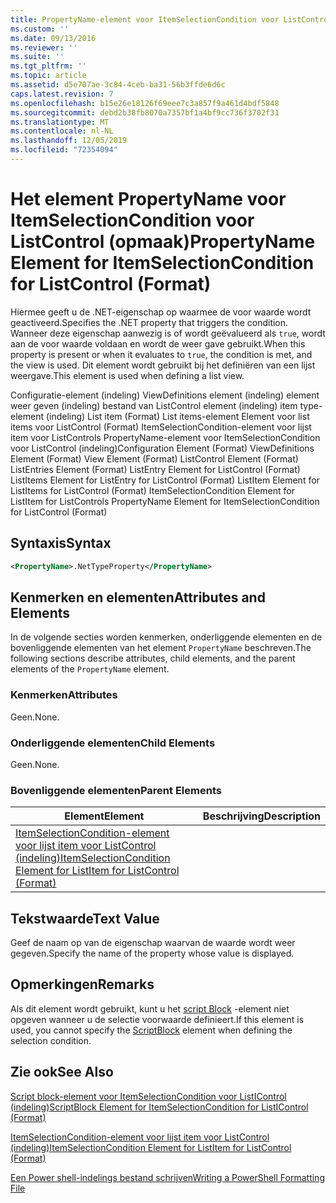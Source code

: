 ```yaml
---
title: PropertyName-element voor ItemSelectionCondition voor ListControl (indeling) | Microsoft Docs
ms.custom: ''
ms.date: 09/13/2016
ms.reviewer: ''
ms.suite: ''
ms.tgt_pltfrm: ''
ms.topic: article
ms.assetid: d5e707ae-3c84-4ceb-ba31-56b3ffde6d6c
caps.latest.revision: 7
ms.openlocfilehash: b15e26e18126f69eee7c3a857f9a461d4bdf5848
ms.sourcegitcommit: debd2b38fb8070a7357bf1a4bf9cc736f3702f31
ms.translationtype: MT
ms.contentlocale: nl-NL
ms.lasthandoff: 12/05/2019
ms.locfileid: "72354094"
---
```

# <a name="propertyname-element-for-itemselectioncondition-for-listcontrol-format"></a><span data-ttu-id="70538-102">Het element PropertyName voor ItemSelectionCondition voor ListControl (opmaak)</span><span class="sxs-lookup"><span data-stu-id="70538-102">PropertyName Element for ItemSelectionCondition for ListControl (Format)</span></span>

<span data-ttu-id="70538-103">Hiermee geeft u de .NET-eigenschap op waarmee de voor waarde wordt geactiveerd.</span><span class="sxs-lookup"><span data-stu-id="70538-103">Specifies the .NET property that triggers the condition.</span></span> <span data-ttu-id="70538-104">Wanneer deze eigenschap aanwezig is of wordt geëvalueerd als `true`, wordt aan de voor waarde voldaan en wordt de weer gave gebruikt.</span><span class="sxs-lookup"><span data-stu-id="70538-104">When this property is present or when it evaluates to `true`, the condition is met, and the view is used.</span></span> <span data-ttu-id="70538-105">Dit element wordt gebruikt bij het definiëren van een lijst weergave.</span><span class="sxs-lookup"><span data-stu-id="70538-105">This element is used when defining a list view.</span></span>

<span data-ttu-id="70538-106">Configuratie-element (indeling) ViewDefinitions element (indeling) element weer geven (indeling) bestand van ListControl element (indeling) item type-element (indeling) List item (Format) List items-element Element voor list items voor ListControl (Format) ItemSelectionCondition-element voor lijst item voor ListControls PropertyName-element voor ItemSelectionCondition voor ListControl (indeling)</span><span class="sxs-lookup"><span data-stu-id="70538-106">Configuration Element (Format) ViewDefinitions Element (Format) View Element (Format) ListControl Element (Format) ListEntries Element (Format) ListEntry Element for ListControl (Format) ListItems Element for ListEntry for ListControl (Format) ListItem Element for ListItems for ListControl (Format) ItemSelectionCondition Element for ListItem for ListControls PropertyName Element for ItemSelectionCondition for ListControl (Format)</span></span>

## <a name="syntax"></a><span data-ttu-id="70538-107">Syntaxis</span><span class="sxs-lookup"><span data-stu-id="70538-107">Syntax</span></span>

```xml
<PropertyName>.NetTypeProperty</PropertyName>
```

## <a name="attributes-and-elements"></a><span data-ttu-id="70538-108">Kenmerken en elementen</span><span class="sxs-lookup"><span data-stu-id="70538-108">Attributes and Elements</span></span>

<span data-ttu-id="70538-109">In de volgende secties worden kenmerken, onderliggende elementen en de bovenliggende elementen van het element `PropertyName` beschreven.</span><span class="sxs-lookup"><span data-stu-id="70538-109">The following sections describe attributes, child elements, and the parent elements of the `PropertyName` element.</span></span>

### <a name="attributes"></a><span data-ttu-id="70538-110">Kenmerken</span><span class="sxs-lookup"><span data-stu-id="70538-110">Attributes</span></span>

<span data-ttu-id="70538-111">Geen.</span><span class="sxs-lookup"><span data-stu-id="70538-111">None.</span></span>

### <a name="child-elements"></a><span data-ttu-id="70538-112">Onderliggende elementen</span><span class="sxs-lookup"><span data-stu-id="70538-112">Child Elements</span></span>

<span data-ttu-id="70538-113">Geen.</span><span class="sxs-lookup"><span data-stu-id="70538-113">None.</span></span>

### <a name="parent-elements"></a><span data-ttu-id="70538-114">Bovenliggende elementen</span><span class="sxs-lookup"><span data-stu-id="70538-114">Parent Elements</span></span>

|<span data-ttu-id="70538-115">Element</span><span class="sxs-lookup"><span data-stu-id="70538-115">Element</span></span>|<span data-ttu-id="70538-116">Beschrijving</span><span class="sxs-lookup"><span data-stu-id="70538-116">Description</span></span>|
|-------------|-----------------|
|[<span data-ttu-id="70538-117">ItemSelectionCondition-element voor lijst item voor ListControl (indeling)</span><span class="sxs-lookup"><span data-stu-id="70538-117">ItemSelectionCondition Element for ListItem for ListControl (Format)</span></span>](./itemselectioncondition-element-for-listitem-for-listcontrol-format.md)||

## <a name="text-value"></a><span data-ttu-id="70538-118">Tekstwaarde</span><span class="sxs-lookup"><span data-stu-id="70538-118">Text Value</span></span>

<span data-ttu-id="70538-119">Geef de naam op van de eigenschap waarvan de waarde wordt weer gegeven.</span><span class="sxs-lookup"><span data-stu-id="70538-119">Specify the name of the property whose value is displayed.</span></span>

## <a name="remarks"></a><span data-ttu-id="70538-120">Opmerkingen</span><span class="sxs-lookup"><span data-stu-id="70538-120">Remarks</span></span>

<span data-ttu-id="70538-121">Als dit element wordt gebruikt, kunt u het [script Block](./scriptblock-element-for-itemselectioncondition-for-listcontrol-format.md) -element niet opgeven wanneer u de selectie voorwaarde definieert.</span><span class="sxs-lookup"><span data-stu-id="70538-121">If this element is used, you cannot specify the [ScriptBlock](./scriptblock-element-for-itemselectioncondition-for-listcontrol-format.md) element when defining the selection condition.</span></span>

## <a name="see-also"></a><span data-ttu-id="70538-122">Zie ook</span><span class="sxs-lookup"><span data-stu-id="70538-122">See Also</span></span>

[<span data-ttu-id="70538-123">Script block-element voor ItemSelectionCondition voor ListIControl (indeling)</span><span class="sxs-lookup"><span data-stu-id="70538-123">ScriptBlock Element for ItemSelectionCondition for ListIControl (Format)</span></span>](./scriptblock-element-for-itemselectioncondition-for-listcontrol-format.md)

[<span data-ttu-id="70538-124">ItemSelectionCondition-element voor lijst item voor ListControl (indeling)</span><span class="sxs-lookup"><span data-stu-id="70538-124">ItemSelectionCondition Element for ListItem for ListControl (Format)</span></span>](./itemselectioncondition-element-for-listitem-for-listcontrol-format.md)

[<span data-ttu-id="70538-125">Een Power shell-indelings bestand schrijven</span><span class="sxs-lookup"><span data-stu-id="70538-125">Writing a PowerShell Formatting File</span></span>](./writing-a-powershell-formatting-file.md)
